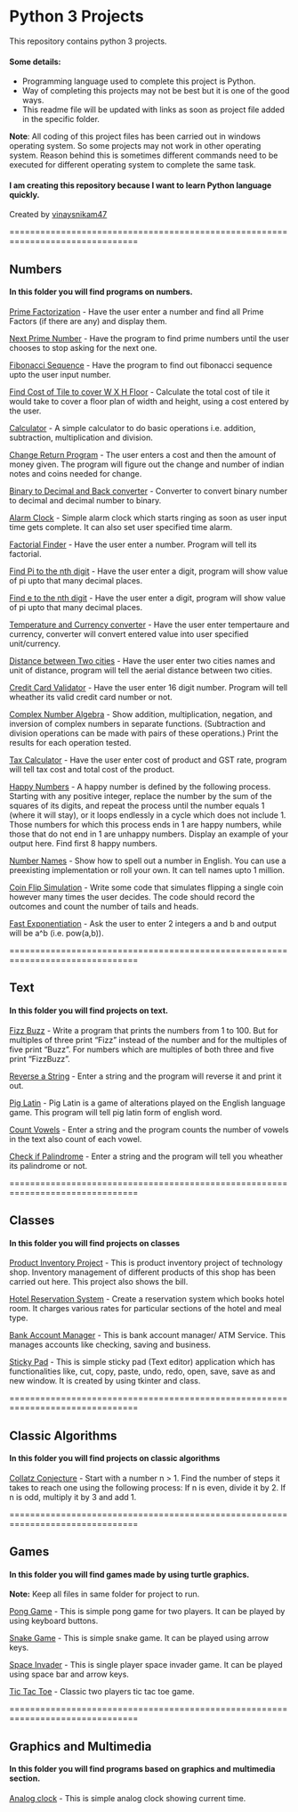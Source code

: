 
# Python 3 Projects #


This repository contains python 3 projects.

#### Some details: ####
* Programming language used to complete this project is Python.
* Way of completing this projects may not be best but it is one of the good ways.
* This readme file will be updated with links as soon as project file added in the specific folder.

__Note__: All coding of this project files has been carried out in windows operating system. So some projects may not work in other operating system. Reason behind this is sometimes different commands need to be executed for different operating system to complete the same task.

#### I am creating this repository because I want to learn Python language quickly. #### 

Created by [vinaysnikam47](https://github.com/vinaysnikam47)

===============================================================================


## Numbers ##
#### In this folder you will find programs on numbers. ####


[Prime Factorization](https://github.com/vinaysnikam47/Python-3-Projects/blob/master/Numbers/prime_factorization.py) - Have the user enter a number and find all Prime Factors (if there are any) and display them.

[Next Prime Number](https://github.com/vinaysnikam47/Python-3-Projects/blob/master/Numbers/next_prime_number.py) - Have the program to find prime numbers until the user chooses to stop asking for the next one. 

[Fibonacci Sequence](https://github.com/vinaysnikam47/Python-3-Projects/blob/master/Numbers/fibonacci_sequence.py) - Have the program to find out fibonacci sequence upto the user input number.

[Find Cost of Tile to cover W X H Floor](https://github.com/vinaysnikam47/Python-3-Projects/blob/master/Numbers/find_cost_of_tile_to_cover_W%20x%20H_%20floor.py) - Calculate the total cost of tile it would take to cover a floor plan of width and height, using a cost entered by the user.

[Calculator](https://github.com/vinaysnikam47/Python-3-Projects/blob/master/Numbers/simple_calculator.py) - A simple calculator to do basic operations i.e. addition, subtraction, multiplication and division. 

[Change Return Program](https://github.com/vinaysnikam47/Python-3-Projects/blob/master/Numbers/change_return_program.py) - The user enters a cost and then the amount of money given. The program will figure out the change and number of indian notes and coins needed for change.

[Binary to Decimal and Back converter](https://github.com/vinaysnikam47/Python-3-Projects/blob/master/Numbers/binary_to_decimal_and_back_converter.py) - Converter to convert binary number to decimal and decimal number to binary.

[Alarm Clock](https://github.com/vinaysnikam47/Python-3-Projects/tree/master/Numbers/Alarm%20clock) - Simple alarm clock which starts ringing as soon as user input time gets complete. It can also set user specified time alarm.

[Factorial Finder](https://github.com/vinaysnikam47/Python-3-Projects/blob/master/Numbers/factorial_finder.py) - Have the user enter a number. Program will tell its factorial.

[Find Pi to the nth digit](https://github.com/vinaysnikam47/Python-3-Projects/blob/master/Numbers/find_pi_to_the_nth_digit.py) - Have the user enter a digit, program will show value of pi upto that many decimal places.

[Find e to the nth digit](https://github.com/vinaysnikam47/Python-3-Projects/blob/master/Numbers/find_e_to_the_nth_digit.py) - Have the user enter a digit, program will show value of pi upto that many decimal places.

[Temperature and Currency converter](https://github.com/vinaysnikam47/Python-3-Projects/blob/master/Numbers/temp_and_currency_converter.py) - Have the user enter tempertaure and currency, converter will convert entered value into user specified unit/currency.

[Distance between Two cities](https://github.com/vinaysnikam47/Python-3-Projects/blob/master/Numbers/distance_between_two_cities.py) - Have the user enter two cities names and unit of distance, program will tell the aerial distance between two cities.

[Credit Card Validator](https://github.com/vinaysnikam47/Python-3-Projects/blob/master/Numbers/credit_card_validator.py) - Have the user enter 16 digit number. Program will tell wheather its valid credit card number or not.

[Complex Number Algebra](https://github.com/vinaysnikam47/Python-3-Projects/blob/master/Numbers/complex_number_algebra.py) - Show addition, multiplication, negation, and inversion of complex numbers in separate functions. (Subtraction and division operations can be made with pairs of these operations.) Print the results for each operation tested.

[Tax Calculator](https://github.com/vinaysnikam47/Python-3-Projects/blob/master/Numbers/tax_calculator.py) - Have the user enter cost of product and GST rate, program will tell tax cost and total cost of the product.

[Happy Numbers](https://github.com/vinaysnikam47/Python-3-Projects/blob/master/Numbers/happy_numbers.py) - A happy number is defined by the following process. Starting with any positive integer, replace the number by the sum of the squares of its digits, and repeat the process until the number equals 1 (where it will stay), or it loops endlessly in a cycle which does not include 1. Those numbers for which this process ends in 1 are happy numbers, while those that do not end in 1 are unhappy numbers. Display an example of your output here. Find first 8 happy numbers.

[Number Names](https://github.com/vinaysnikam47/Python-3-Projects/blob/master/Numbers/number_names.py) - Show how to spell out a number in English. You can use a preexisting implementation or roll your own. It can tell names upto 1 million.

[Coin Flip Simulation](https://github.com/vinaysnikam47/Python-3-Projects/blob/master/Numbers/coin_flip_simulation.py) - Write some code that simulates flipping a single coin however many times the user decides. The code should record the outcomes and count the number of tails and heads.

[Fast Exponentiation](https://github.com/vinaysnikam47/Python-3-Projects/blob/master/Numbers/fast_exponentiation.py) - Ask the user to enter 2 integers a and b and output will be a^b (i.e. pow(a,b)).

===============================================================================

## Text ##
#### In this folder you will find projects on text. ####

[Fizz Buzz](https://github.com/vinaysnikam47/Python-3-Projects/blob/master/Text/fizz_buzz.py) - Write a program that prints the numbers from 1 to 100. But for multiples of three print “Fizz” instead of the number and for the multiples of five print “Buzz”. For numbers which are multiples of both three and five print “FizzBuzz”.

[Reverse a String](https://github.com/vinaysnikam47/Python-3-Projects/blob/master/Text/reverse_a_string.py) - Enter a string and the program will reverse it and print it out.

[Pig Latin](https://github.com/vinaysnikam47/Python-3-Projects/blob/master/Text/pig_latin.py) - Pig Latin is a game of alterations played on the English language game. This program will tell pig latin form of english word.

[Count Vowels](https://github.com/vinaysnikam47/Python-3-Projects/blob/master/Text/count_vowels.py) - Enter a string and the program counts the number of vowels in the text also count of each vowel.

[Check if Palindrome](https://github.com/vinaysnikam47/Python-3-Projects/blob/master/Text/check_if_palindrome.py) - Enter a string and the program will tell you wheather its palindrome or not.

===============================================================================

## Classes ##
#### In this folder you will find projects on classes ####

[Product Inventory Project](https://github.com/vinaysnikam47/Python-3-Projects/blob/master/Classes/product_inventory_project.py) - This is product inventory project of technology shop. Inventory management of different products of this shop has been carried out here. This project also shows the bill.

[Hotel Reservation System](https://github.com/vinaysnikam47/Python-3-Projects/tree/master/Classes/Hotel%20Reservation%20System) - Create a reservation system which books hotel room. It charges various rates for particular sections of the hotel and meal type.

[Bank Account Manager](https://github.com/vinaysnikam47/Python-3-Projects/blob/master/Classes/bank_account_manager.py) - This is bank account manager/ ATM Service. This manages accounts like checking, saving and business. 

[Sticky Pad](https://github.com/vinaysnikam47/Python-3-Projects/blob/master/Classes/Sticky.py) - This is simple sticky pad (Text editor) application which has functionalities like, cut, copy, paste, undo, redo, open, save, save as and new window. It is created by using tkinter and class.

===============================================================================

## Classic Algorithms ##
#### In this folder you will find projects on classic algorithms ####

[Collatz Conjecture](https://github.com/vinaysnikam47/Python-3-Projects/blob/master/Classic%20Algorithms/collatz_conjecture.py) - Start with a number n > 1. Find the number of steps it takes to reach one using the following process: If n is even, divide it by 2. If n is odd, multiply it by 3 and add 1.

===============================================================================

## Games ##
#### In this folder you will find games made by using turtle graphics. ####
__Note:__ Keep all files in same folder for project to run.

[Pong Game](https://github.com/vinaysnikam47/Python-3-Projects/tree/master/Games/Pong%20game) - This is simple pong game for two players. It can be played by using keyboard buttons.

[Snake Game](https://github.com/vinaysnikam47/Python-3-Projects/tree/master/Games/Snake) - This is simple snake game. It can be played using arrow keys.

[Space Invader](https://github.com/vinaysnikam47/Python-3-Projects/tree/master/Games/Space%20Invader) - This is single player space invader game. It can be played using space bar and arrow keys.

[Tic Tac Toe](https://github.com/vinaysnikam47/Python-3-Projects/tree/master/Games/Tic%20Tac%20Toe) - Classic two players tic tac toe game.

===============================================================================

## Graphics and Multimedia ##
#### In this folder you will find programs based on graphics and multimedia section. ####

[Analog clock](https://github.com/vinaysnikam47/Python-3-Projects/tree/master/Graphics%20and%20Multimedia/Analog%20clock) - This is simple analog clock showing current time.





